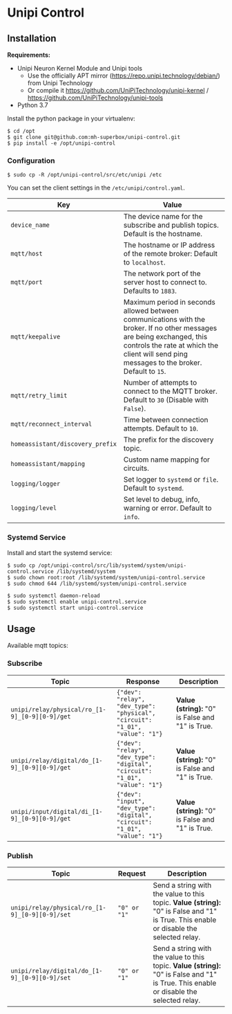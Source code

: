 # Unipi Control

## Installation

**Requirements:**

* Unipi Neuron Kernel Module and Unipi tools
  * Use the officially APT mirror (https://repo.unipi.technology/debian/) from Unipi Technology
  * Or compile it https://github.com/UniPiTechnology/unipi-kernel / https://github.com/UniPiTechnology/unipi-tools
* Python 3.7

Install the python package in your virtualenv:

```shell
$ cd /opt
$ git clone git@github.com:mh-superbox/unipi-control.git
$ pip install -e /opt/unipi-control
```

### Configuration

```shell
$ sudo cp -R /opt/unipi-control/src/etc/unipi /etc
```

You can set the client settings in the `/etc/unipi/control.yaml`.

Key | Value
------ | ------
`device_name` | The device name for the subscribe and publish topics. Default is the hostname.
`mqtt/host` | The hostname or IP address of the remote broker: Default to `localhost`.
`mqtt/port` | The network port of the server host to connect to. Defaults to `1883`.
`mqtt/keepalive` | Maximum period in seconds allowed between communications with the broker. If no other messages are being exchanged, this controls the rate at which the client will send ping messages to the broker. Default to `15`.
`mqtt/retry_limit` | Number of attempts to connect to the MQTT broker. Default to `30` (Disable with `False`).
`mqtt/reconnect_interval` | Time between connection attempts. Default to `10`.
`homeassistant/discovery_prefix` | The prefix for the discovery topic.
`homeassistant/mapping` | Custom name mapping for circuits.
`logging/logger` | Set logger to `systemd` or `file`. Default to `systemd`.
`logging/level` | Set level to debug, info, warning or error. Default to `info`.

### Systemd Service

Install and start the systemd service:

```shell
$ sudo cp /opt/unipi-control/src/lib/systemd/system/unipi-control.service /lib/systemd/system
$ sudo chown root:root /lib/systemd/system/unipi-control.service
$ sudo chmod 644 /lib/systemd/system/unipi-control.service

$ sudo systemctl daemon-reload
$ sudo systemctl enable unipi-control.service
$ sudo systemctl start unipi-control.service
```

## Usage

Available mqtt topics:

### Subscribe

Topic | Response | Description
------ | ------ | ------
`unipi/relay/physical/ro_[1-9]_[0-9][0-9]/get` | `{"dev": "relay", "dev_type": "physical", "circuit": "1_01", "value": "1"}` | **Value (string):** "0" is False and "1" is True.
`unipi/relay/digital/do_[1-9]_[0-9][0-9]/get` | `{"dev": "relay", "dev_type": "digital", "circuit": "1_01", "value": "1"}` | **Value (string):** "0" is False and "1" is True.
`unipi/input/digital/di_[1-9]_[0-9][0-9]/get` | `{"dev": "input", "dev_type": "digital", "circuit": "1_01", "value": "1"}` | **Value (string):** "0" is False and "1" is True.

### Publish

Topic | Request | Description
------ | ------ | ------
`unipi/relay/physical/ro_[1-9]_[0-9][0-9]/set` | `"0" or "1"` | Send a string with the value to this topic. **Value (string):** "0" is False and "1" is True. This enable or disable the selected relay.
`unipi/relay/digital/do_[1-9]_[0-9][0-9]/set` | `"0" or "1"` | Send a string with the value to this topic. **Value (string):** "0" is False and "1" is True. This enable or disable the selected relay.
